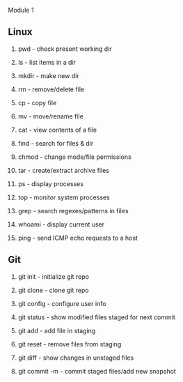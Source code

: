 Module 1

Linux
-----
1. pwd - check present working dir

2. ls - list items in a dir

3. mkdir - make new dir

4. rm - remove/delete file

5. cp - copy file

6. mv - move/rename file

7. cat - view contents of a file

8. find - search for files & dir

9. chmod - change mode/file permissions

10. tar - create/extract archive files

11. ps - display processes

12. top - monitor system processes

13. grep - search regexes/patterns in files

14. whoami - display current user

15. ping - send ICMP echo requests to a host


Git
---

1. git init - initialize git repo

2. git clone - clone git repo

3. git config - configure user info

4. git status - show modified files staged for next commit

5. git add - add file in staging

6. git reset - remove files from staging

7. git diff - show changes in unstaged files

8. git commit -m - commit staged files/add new snapshot
